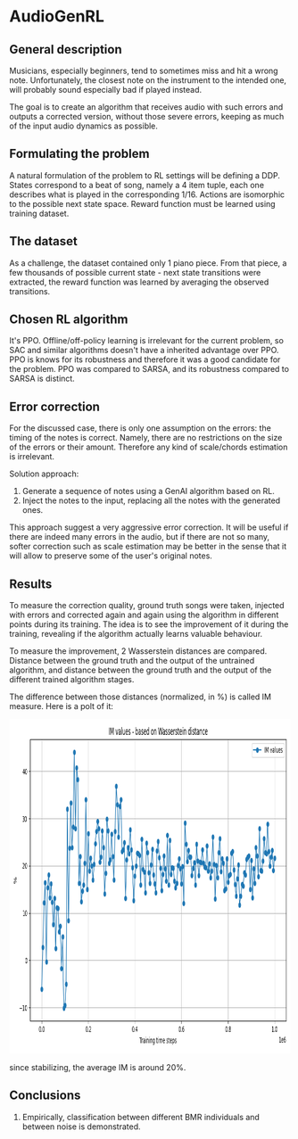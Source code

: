 # AudioGenRL

## General description

Musicians, especially beginners, tend to sometimes miss and hit a wrong note. Unfortunately, the closest 
note on the instrument to the intended one, will probably sound especially bad if played instead.

The goal is to create an algorithm that receives audio with such errors and outputs a corrected version, 
without those severe errors, keeping as much of the input audio dynamics as possible.

## Formulating the problem

A natural formulation of the problem to RL settings will be defining a DDP. States correspond to a beat of song, 
namely a 4 item tuple, each one describes what is played in the corresponding 1/16. Actions are isomorphic to the 
possible next state space. Reward function must be learned using training dataset. 

## The dataset

As a challenge, the dataset contained only 1 piano piece. From that piece, a few thousands of possible 
current state - next state transitions were extracted, the reward function was learned by averaging the 
observed transitions. 

## Chosen RL algorithm

It's PPO. Offline/off-policy learning is irrelevant for the current problem, so SAC and similar algorithms doesn't 
have a inherited advantage over PPO. PPO is knows for its robustness and therefore it was a good candidate for the problem.
PPO was compared to SARSA, and its robustness compared to SARSA is distinct.

## Error correction

For the discussed case, there is only one assumption on the errors: the timing of the notes is correct. 
Namely, there are no restrictions on the size of the errors or their amount. Therefore any kind of 
scale/chords estimation is irrelevant.

Solution approach: 
1. Generate a sequence of notes using a GenAI algorithm based on RL.
2. Inject the notes to the input, replacing all the notes with the generated ones.

This approach suggest a very aggressive error correction. It will be useful if there are indeed 
many errors in the audio, but if there are not so many, softer correction such as scale estimation may be better 
in the sense that it will allow to preserve some of the user's original notes. 

## Results

To measure the correction quality, ground truth songs were taken, injected with errors and corrected again and again 
using the algorithm in different points during its training. The idea is to see the improvement of it during the training, 
revealing if the algorithm actually learns valuable behaviour. 

To measure the improvement, 2 Wasserstein distances are compared. Distance between the ground truth and the output of the untrained algorithm, 
and distance between the ground truth and the output of the different trained algorithm stages. 

The difference between those distances (normalized, in %) is called IM measure. Here is a polt of it:

<img src="result_plot_im_vals_using_wasserstein.png" alt="Plot Example" width="1000" height="600">

since stabilizing, the average IM is around 20%.

## Conclusions

1. Empirically, classification between different BMR individuals and between noise is demonstrated.

